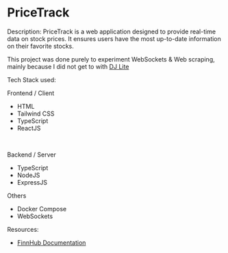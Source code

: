 # PriceTrack

Description:
PriceTrack is a web application designed to provide real-time data on stock prices. It ensures users have the most up-to-date information on their favorite stocks. 

This project was done purely to experiment WebSockets & Web scraping, mainly because I did not get to with [DJ Lite](https://github.com/ryanmoolala/DJ-Lite)

Tech Stack used: 
<br/>

Frontend / Client
- HTML
- Tailwind CSS
- TypeScript
- ReactJS

</br>

Backend / Server
- TypeScript
- NodeJS
- ExpressJS 

Others
- Docker Compose
- WebSockets 

Resources:
- [FinnHub Documentation](https://finnhub.io/docs/api)
